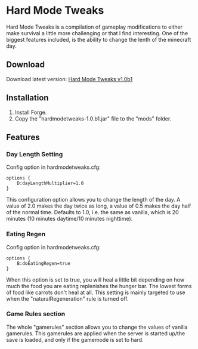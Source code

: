 # Hard Mode Tweaks

Hard Mode Tweaks is a compilation of gameplay modifications to either make
survival a little more challenging or that I find interesting. One of the
biggest features included, is the ability to change the lenth of the
minecraft day.

## Download

Download latest version: [Hard Mode Tweaks v1.0b1](http://www.mediafire.com/download/drwt3bb5krlcuds/hardmodetweaks-1.0b1.jar)

## Installation

1. Install Forge.
2. Copy the "hardmodetweaks-1.0.b1.jar" file to the "mods" folder.

## Features

### Day Length Setting

Config option in hardmodetweaks.cfg:
```
options {
    D:dayLengthMultiplier=1.0
}
```

This configuration option allows you to change the length of the day. A value
of 2.0 makes the day twice as long, a value of 0.5 makes the day half of the
normal time. Defaults to 1.0, i.e. the same as vanilla, which is 20 minutes
(10 minutes daytime/10 minutes nighttime).

### Eating Regen

Config option in hardmodetweaks.cfg:
```
options {
    B:doEatingRegen=true
}
```

When this option is set to true, you will heal a little bit depending on how
much the food you are eating replenishes the hunger bar. The lowest forms
of food like carrots don't heal at all. This setting is mainly targeted to
use when the "naturalRegeneration" rule is turned off.

### Game Rules section

The whole "gamerules" section allows you to change the values of vanilla
gamerules. This gamerules are applied when the server is started up/the save
is loaded, and only if the gamemode is set to hard.
